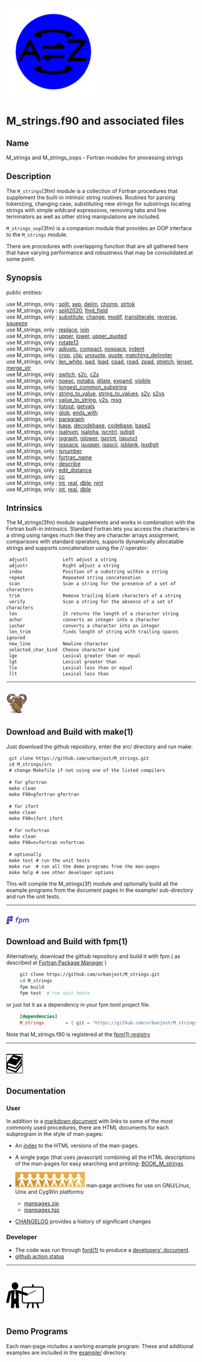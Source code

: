 ![string](docs/images/strings_small.gif)
# M_strings.f90 and associated files

## Name
   M_strings and M_strings_oops - Fortran modules for processing strings

## Description
The `M_strings`(3fm) module is a collection of Fortran procedures that
supplement the built-in intrinsic string routines.  Routines for parsing
tokenizing, changing case, substituting new strings for substrings
locating strings with simple wildcard expressions, removing tabs and
line terminators as well as other string manipulations are included.

`M_strings_oop`(3fm) is a companion module that provides an OOP interface
to the `M_strings` module.

There are procedures with overlapping function that are all gathered here
that have varying performance and robustness that may be consolidated at
some point.

## Synopsis
public entities:

   use M_strings, only : [split](https://urbanjost.github.io/M_strings/split.3m_strings), [sep](https://urbanjost.github.io/M_strings/sep.3m_strings), [delim](https://urbanjost.github.io/M_strings/delim.3m_strings), [chomp](https://urbanjost.github.io/M_strings/chomp.3m_strings), [strtok](https://urbanjost.github.io/M_strings/strtok.3m_strings)             
   use M_strings, only : [split2020](https://urbanjost.github.io/M_strings/split2020.3m_strings), [find_field](https://urbanjost.github.io/M_strings/find_field.3m_strings)             
   use M_strings, only : [substitute](https://urbanjost.github.io/M_strings/substitute.3m_strings), [change](https://urbanjost.github.io/M_strings/change.3m_strings), [modif](https://urbanjost.github.io/M_strings/modif.3m_strings), [transliterate](https://urbanjost.github.io/M_strings/transliterate.3m_strings), [reverse](https://urbanjost.github.io/M_strings/reverse.3m_strings), [squeeze](https://urbanjost.github.io/M_strings/squeeze.3m_strings)             
   use M_strings, only : [replace](https://urbanjost.github.io/M_strings/replace.3m_strings), [join](https://urbanjost.github.io/M_strings/join.3m_strings)             
   use M_strings, only : [upper](https://urbanjost.github.io/M_strings/upper.3m_strings), [lower](https://urbanjost.github.io/M_strings/lower.3m_strings), [upper_quoted](https://urbanjost.github.io/M_strings/upper_quoted.3m_strings)             
   use M_strings, only : [rotate13](https://urbanjost.github.io/M_strings/rotate13.3m_strings)             
   use M_strings, only : [adjustc](https://urbanjost.github.io/M_strings/adjustc.3m_strings), [compact](https://urbanjost.github.io/M_strings/compact.3m_strings), [nospace](https://urbanjost.github.io/M_strings/nospace.3m_strings), [indent](https://urbanjost.github.io/M_strings/indent.3m_strings)             
   use M_strings, only : [crop](https://urbanjost.github.io/M_strings/crop.3m_strings), [clip](https://urbanjost.github.io/M_strings/clip.3m_strings), [unquote](https://urbanjost.github.io/M_strings/unquote.3m_strings), [quote](https://urbanjost.github.io/M_strings/quote.3m_strings), [matching_delimiter](https://urbanjost.github.io/M_strings/matching_delimiter.3m_strings)             
   use M_strings, only : [len_white](https://urbanjost.github.io/M_strings/len_white.3m_strings), [pad](https://urbanjost.github.io/M_strings/pad.3m_strings), [lpad](https://urbanjost.github.io/M_strings/lpad.3m_strings), [cpad](https://urbanjost.github.io/M_strings/cpad.3m_strings), [rpad](https://urbanjost.github.io/M_strings/rpad.3m_strings), [zpad](https://urbanjost.github.io/M_strings/zpad.3m_strings), [stretch](https://urbanjost.github.io/M_strings/stretch.3m_strings), [lenset](https://urbanjost.github.io/M_strings/lenset.3m_strings), [merge_str](https://urbanjost.github.io/M_strings/merge_str.3m_strings)             
   use M_strings, only : [switch](https://urbanjost.github.io/M_strings/switch.3m_strings), [s2c](https://urbanjost.github.io/M_strings/s2c.3m_strings), [c2s](https://urbanjost.github.io/M_strings/c2s.3m_strings)             
   use M_strings, only : [noesc](https://urbanjost.github.io/M_strings/noesc.3m_strings), [notabs](https://urbanjost.github.io/M_strings/notabs.3m_strings), [dilate](https://urbanjost.github.io/M_strings/dilate.3m_strings), [expand](https://urbanjost.github.io/M_strings/expand.3m_strings), [visible](https://urbanjost.github.io/M_strings/visible.3m_strings)             
   use M_strings, only : [longest_common_substring](https://urbanjost.github.io/M_strings/longest_common_substring.3m_strings)             
   use M_strings, only : [string_to_value](https://urbanjost.github.io/M_strings/string_to_value.3m_strings), [string_to_values](https://urbanjost.github.io/M_strings/string_to_values.3m_strings), [s2v](https://urbanjost.github.io/M_strings/s2v.3m_strings), [s2vs](https://urbanjost.github.io/M_strings/s2vs.3m_strings)             
   use M_strings, only : [value_to_string](https://urbanjost.github.io/M_strings/value_to_string.3m_strings), [v2s](https://urbanjost.github.io/M_strings/v2s.3m_strings), [msg](https://urbanjost.github.io/M_strings/msg.3m_strings)             
   use M_strings, only : [listout](https://urbanjost.github.io/M_strings/listout.3m_strings), [getvals](https://urbanjost.github.io/M_strings/getvals.3m_strings)             
   use M_strings, only : [glob](https://urbanjost.github.io/M_strings/glob.3m_strings), [ends_with](https://urbanjost.github.io/M_strings/ends_with.3m_strings)             
   use M_strings, only : [paragraph](https://urbanjost.github.io/M_strings/paragraph.3m_strings)             
   use M_strings, only : [base](https://urbanjost.github.io/M_strings/base.3m_strings), [decodebase](https://urbanjost.github.io/M_strings/decodebase.3m_strings), [codebase](https://urbanjost.github.io/M_strings/codebase.3m_strings), [base2](https://urbanjost.github.io/M_strings/base2.3m_strings)             
   use M_strings, only : [isalnum](https://urbanjost.github.io/M_strings/isalnum.3m_strings), [isalpha](https://urbanjost.github.io/M_strings/isalpha.3m_strings), [iscntrl](https://urbanjost.github.io/M_strings/iscntrl.3m_strings), [isdigit](https://urbanjost.github.io/M_strings/isdigit.3m_strings)             
   use M_strings, only : [isgraph](https://urbanjost.github.io/M_strings/isgraph.3m_strings), [islower](https://urbanjost.github.io/M_strings/islower.3m_strings), [isprint](https://urbanjost.github.io/M_strings/isprint.3m_strings), [ispunct](https://urbanjost.github.io/M_strings/ispunct.3m_strings)             
   use M_strings, only : [isspace](https://urbanjost.github.io/M_strings/isspace.3m_strings), [isupper](https://urbanjost.github.io/M_strings/isupper.3m_strings), [isascii](https://urbanjost.github.io/M_strings/isascii.3m_strings), [isblank](https://urbanjost.github.io/M_strings/isblank.3m_strings), [isxdigit](https://urbanjost.github.io/M_strings/isxdigit.3m_strings)             
   use M_strings, only : [isnumber](https://urbanjost.github.io/M_strings/isnumber.3m_strings)             
   use M_strings, only : [fortran_name](https://urbanjost.github.io/M_strings/fortran_name.3m_strings)             
   use M_strings, only : [describe](https://urbanjost.github.io/M_strings/describe.3m_strings)             
   use M_strings, only : [edit_distance](https://urbanjost.github.io/M_strings/edit_distance.3m_strings)             
   use M_strings, only : [cc](https://urbanjost.github.io/M_strings/cc.3m_strings)             
   use M_strings, only : [int](https://urbanjost.github.io/M_strings/int.3m_strings), [real](https://urbanjost.github.io/M_strings/real.3m_strings), [dble](https://urbanjost.github.io/M_strings/dble.3m_strings), [nint](https://urbanjost.github.io/M_strings/nint.3m_strings)             
   use M_strings, only : [int](https://urbanjost.github.io/M_strings/atoi.3m_strings), [real](https://urbanjost.github.io/M_strings/atol.3m_strings), [dble](https://urbanjost.github.io/M_strings/ato.3m_strings)

## Intrinsics

The M_strings(3fm) module supplements and works in combination with
the Fortran built-in intrinsics. Standard Fortran lets you access the
characters in a string using ranges much like they are character arrays
assignment, comparisons with standard operators, supports dynamically
allocatable strings and supports concatenation using the // operator:

     adjustl             Left adjust a string
     adjustr             Right adjust a string
     index               Position of a substring within a string
     repeat              Repeated string concatenation
     scan                Scan a string for the presence of a set of characters
     trim                Remove trailing blank characters of a string
     verify              Scan a string for the absence of a set of characters
     len                 It returns the length of a character string
     achar               converts an integer into a character
     iachar              converts a character into an integer
     len_trim            finds length of string with trailing spaces ignored
     new_line            Newline character
     selected_char_kind  Choose character kind
     lge                 Lexical greater than or equal
     lgt                 Lexical greater than
     lle                 Lexical less than or equal
     llt                 Lexical less than

---
![gmake](docs/images/gnu.gif)
---

## Download and Build with make(1)
Just download the github repository, enter the src/ directory and run make:

     git clone https://github.com/urbanjost/M_strings.git
     cd M_strings/src
     # change Makefile if not using one of the listed compilers

     # for gfortran
     make clean
     make F90=gfortran gfortran

     # for ifort
     make clean
     make F90=ifort ifort

     # for nvfortran
     make clean
     make F90=nvfortran nvfortran

     # optionally
     make test # run the unit tests
     make run  # run all the demo programs from the man-pages
     make help # see other developer options

This will compile the M_strings(3f) module and optionally build all the
example programs from the document pages in the example/ sub-directory
and run the unit tests.

---
![fpm](docs/images/fpm_logo.gif)
---

## Download and Build with fpm(1)

Alternatively, download the github repository and build it with
fpm ( as described at [Fortran Package Manager](https://github.com/fortran-lang/fpm) )

```bash
     git clone https://github.com/urbanjost/M_strings.git
     cd M_strings
     fpm build
     fpm test  # run unit tests
```

or just list it as a dependency in your fpm.toml project file.

```toml
     [dependencies]
     M_strings        = { git = "https://github.com/urbanjost/M_strings.git" ,tag="v1.0.1"}
```

Note that M_strings.f90 is registered at the [fpm(1) registry](https://github.com/fortran-lang/fpm-registry)

---
![docs](docs/images/docs.gif)
---

## Documentation

### User

   In addition to a [markdown document](docs/HIGHLIGHTS.md)  with links to
   some of the most commonly used procedures, there are HTML documents for each
   subprogram in the style of man-pages:

 - An [index](https://urbanjost.github.io/M_strings/man3.html) to the HTML versions
   of the man-pages.

 - A single page (that uses javascript) combining all the HTML descriptions of the man-pages
   for easy searching and printing:
   [BOOK_M_strings](https://urbanjost.github.io/M_strings/BOOK_M_strings.html).

 - ![man-pages](docs/images/manpages.gif) man-page archives for use on GNU/Linux, Unix and CygWin platforms:
    + [manpages.zip](https://urbanjost.github.io/M_strings/manpages.zip)
    + [manpages.tgz](https://urbanjost.github.io/M_strings/manpages.tgz)
 - [CHANGELOG](docs/CHANGELOG.md) provides a history of significant changes

### Developer 

 - The code was run through [ford(1)](https://politicalphysicist.github.io/ford-fortran-documentation.html)
   to produce a [developers' document](https://urbanjost.github.io/M_strings/fpm-ford/index.html).
 - [github action status](docs/STATUS.md)

---
![demos](docs/images/demo.gif)
---

## Demo Programs

Each man-page includes a working example program. These and additional
examples are included in the [example/](example/) directory.
